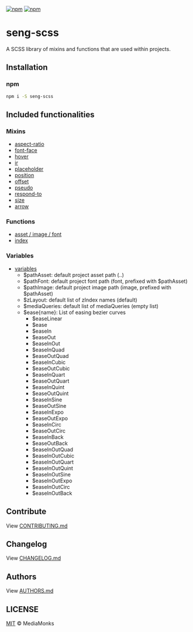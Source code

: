[![npm](https://img.shields.io/npm/v/seng-scss.svg?maxAge=2592000)](https://www.npmjs.com/package/seng-scss)
[![npm](https://img.shields.io/npm/dm/seng-scss.svg?maxAge=2592000)](https://www.npmjs.com/package/seng-scss)

# seng-scss

A SCSS library of mixins and functions that are used within projects.

## Installation

### npm

```sh
npm i -S seng-scss
```


## Included functionalities

### Mixins

- [aspect-ratio](./utils/mixin/_aspect-ratio.scss)
- [font-face](./utils/mixin/_font-face.scss)
- [hover](./utils/mixin/_hover.scss)
- [ir](./utils/mixin/_image-replacement.scss)
- [placeholder](./utils/mixin/_placeholder.scss)
- [position](./utils/mixin/_positions.scss)
- [offset](./utils/mixin/_offset.scss)
- [pseudo](./utils/mixin/_pseudo.scss)
- [respond-to](./utils/mixin/_respond-to.scss)
- [size](./utils/mixin/_size.scss)
- [arrow](./utils/mixin/shape/_arrow.scss)

### Functions

- [asset / image / font](./utils/function/_asset.scss)
- [index](./utils/function/_zindex.scss)

### Variables

- [variables](./utils/_variables.scss)
	- $pathAsset: default project asset path (..)
	- $pathFont: default project font path (font, prefixed with $pathAsset)
	- $pathImage: default project image path (image, prefixed with $pathAsset)
	- $zLayout: default list of zIndex names (default)
	- $mediaQueries: default list of mediaQueries (empty list)
	- $ease{name}: List of easing bezier curves
		- $easeLinear
        - $ease
        - $easeIn
        - $easeOut
        - $easeInOut
        - $easeInQuad
        - $easeOutQuad
        - $easeInCubic
        - $easeOutCubic
        - $easeInQuart
        - $easeOutQuart
        - $easeInQuint
        - $easeOutQuint
        - $easeInSine
        - $easeOutSine
        - $easeInExpo
        - $easeOutExpo
        - $easeInCirc
        - $easeOutCirc
        - $easeInBack
        - $easeOutBack
        - $easeInOutQuad
        - $easeInOutCubic
        - $easeInOutQuart
        - $easeInOutQuint
        - $easeInOutSine
        - $easeInOutExpo
        - $easeInOutCirc
        - $easeInOutBack


## Contribute

View [CONTRIBUTING.md](./CONTRIBUTING.md)


## Changelog

View [CHANGELOG.md](./CHANGELOG.md)


## Authors

View [AUTHORS.md](./AUTHORS.md)


## LICENSE

[MIT](./LICENSE) © MediaMonks
